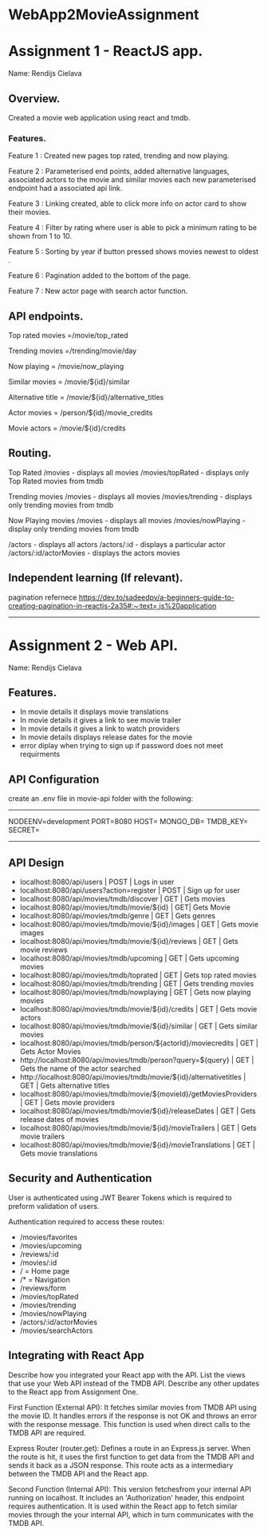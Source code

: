# WebApp2MovieAssignment

# Assignment 1 - ReactJS app.

Name: Rendijs Cielava

## Overview.
Created a movie web application using react and tmdb.

### Features.
 
Feature 1 :
Created new pages top rated, trending and now playing. 

Feature 2 :
Parameterised end points, added alternative languages, associated actors to the movie and similar movies each new parameterised endpoint had a associated api link.

Feature 3 : 
Linking created, able to click more info on actor card to show their movies.

Feature 4 :
Filter by rating where user is able to pick a minimum rating to be shown from 1 to 10.

Feature 5 :
Sorting by year if button pressed shows movies newest to oldest .

Feature 6 :
Pagination added to the bottom of the page.

Feature 7 :
New actor page with search actor function.


## API endpoints.

Top rated movies =/movie/top_rated

Trending movies =/trending/movie/day

Now playing = /movie/now_playing

Similar movies = /movie/${id}/similar

Alternative title = /movie/${id}/alternative_titles

Actor movies = /person/${id}/movie_credits

Movie actors = /movie/${id}/credits


## Routing.

Top Rated
/movies - displays all movies
/movies/topRated - displays only Top Rated movies from tmdb

Trending movies
/movies - displays all movies
/movies/trending - displays only trending movies from tmdb

Now Playing movies
/movies - displays all movies
/movies/nowPlaying - display only trending movies from tmdb

/actors - displays all actors
/actors/:id - displays a particular actor
/actors/:id/actorMovies - displays the actors movies

## Independent learning (If relevant).

pagination refernece https://dev.to/sadeedpv/a-beginners-guide-to-creating-pagination-in-reactjs-2a35#:~:text=,js%20application

-------------------------------------------------------------------------------------------------------------------------------------------------------------------------------------------------------------------
# Assignment 2 - Web API.

Name: Rendijs Cielava

## Features.

+ In movie details it displays movie translations 
+ In movie details it gives a link to see movie trailer
+ In movie details it gives a link to watch providers
+ In movie details displays release dates for the movie
+ error diplay when trying to sign up if password does not meet requirments
## API Configuration

create an .env file in movie-api folder with the following: 
______________________
NODEENV=development
PORT=8080
HOST=
MONGO_DB=
TMDB_KEY=
SECRET=
______________________

## API Design

- localhost:8080/api/users | POST | Logs in user
- localhost:8080/api/users?action=register | POST | Sign up for user
- localhost:8080/api/movies/tmdb/discover | GET | Gets movies
- localhost:8080/api/movies/tmdb/movie/${id} | GET| Gets Movie
- localhost:8080/api/movies/tmdb/genre | GET | Gets genres
- localhost:8080/api/movies/tmdb/movie/${id}/images | GET | Gets movie images
- localhost:8080/api/movies/tmdb/movie/${id}/reviews | GET | Gets movie reviews
- localhost:8080/api/movies/tmdb/upcoming | GET | Gets upcoming movies
- localhost:8080/api/movies/tmdb/toprated | GET | Gets top rated movies
- localhost:8080/api/movies/tmdb/trending | GET | Gets trending movies
- localhost:8080/api/movies/tmdb/nowplaying | GET | Gets now playing movies
- localhost:8080/api/movies/tmdb/movie/${id}/credits | GET | Gets movie actors
- localhost:8080/api/movies/tmdb/movie/${id}/similar | GET | Gets similar movies
- localhost:8080/api/movies/tmdb/person/${actorId}/moviecredits | GET | Gets Actor Movies
- http://localhost:8080/api/movies/tmdb/person?query=${query} | GET | Gets the name of the actor searched
- http://localhost:8080/api/movies/tmdb/movie/${id}/alternativetitles | GET | Gets alternative titles
- localhost:8080/api/movies/tmdb/movie/${movieId}/getMoviesProviders | GET | Gets movie providers
- localhost:8080/api/movies/tmdb/movie/${id}/releaseDates | GET | Gets release dates of movies
- localhost:8080/api/movies/tmdb/movie/${id}/movieTrailers | GET | Gets movie trailers
- localhost:8080/api/movies/tmdb/movie/${id}/movieTranslations | GET | Gets movie translations
  

## Security and Authentication

User is authenticated using JWT Bearer Tokens which is required to preform validation of users. 

Authentication required to access these routes: 

+ /movies/favorites 
+ /movies/upcoming
+ /reviews/:id
+ /movies/:id
+ / = Home page
+ /* = Navigation
+ /reviews/form
+ /movies/topRated
+ /movies/trending
+ /movies/nowPlaying
+ /actors/:id/actorMovies
+ /movies/searchActors


## Integrating with React App

Describe how you integrated your React app with the API. List the views that use your Web API instead of the TMDB API. Describe any other updates to the React app from Assignment One.

First Function (External API): It fetches similar movies from TMDB API using the movie ID. It handles errors if the response is not OK and throws an error with the response message. This function is used when direct calls to the TMDB API are required.

Express Router (router.get): Defines a route in an Express.js server. When the route is hit, it uses the first function to get data from the TMDB API and sends it back as a JSON response. This route acts as a intermediary between the TMDB API and the React app.

Second Function (Internal API): This version fetchesfrom your internal API running on localhost. It includes an 'Authorization' header, this endpoint requires authentication. It is used within the React app to fetch similar movies through the your internal API, which in turn communicates with the TMDB API.
